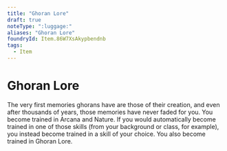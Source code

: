 ```yaml
---
title: "Ghoran Lore"
draft: true
noteType: ":luggage:"
aliases: "Ghoran Lore"
foundryId: Item.86W7XsAkypbendnb
tags:
  - Item
---
```


# Ghoran Lore

The very first memories ghorans have are those of their creation, and even after thousands of years, those memories have never faded for you. You become trained in Arcana and Nature. If you would automatically become trained in one of those skills (from your background or class, for example), you instead become trained in a skill of your choice. You also become trained in Ghoran Lore.
